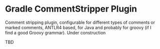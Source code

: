 # Gradle CommentStripper Plugin

Comment stripping plugin, configurable for different types of comments or marked comments, ANTLR4 based, for Java and probably for groovy (if I find a good Groovy grammar). Under construction

TBD
